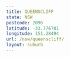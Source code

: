 ```yaml
---
title: QUEENSCLIFF
state: NSW
postcode: 2096
latitude: -33.776781
longitude: 151.28494
url: /nsw/queenscliff/
layout: suburb
---
```

